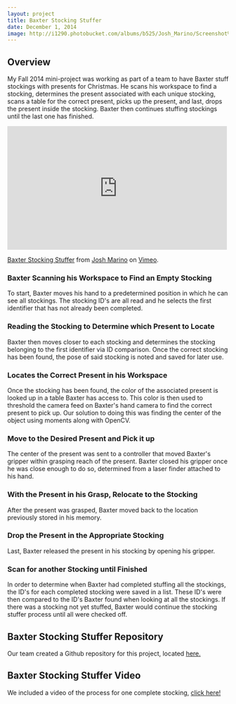 ```yaml
---
layout: project
title: Baxter Stocking Stuffer
date: December 1, 2014
image: http://i1290.photobucket.com/albums/b525/Josh_Marino/Screenshot%20from%20Baxter_Stocking_Stuffer%20copy_zpsxvcuygm0.png
---
```


## Overview
My Fall 2014 mini-project was working as part of a team to have Baxter stuff stockings with presents for Christmas. He scans his workspace to find a stocking, determines the present associated with each unique stocking, scans a table for the correct present, picks up the present, and last, drops the present inside the stocking. Baxter then continues stuffing stockings until the last one has finished.



<iframe src="https://player.vimeo.com/video/145652442" width="500" height="281" frameborder="0" webkitallowfullscreen mozallowfullscreen allowfullscreen></iframe> <p><a href="https://vimeo.com/145652442">Baxter Stocking Stuffer</a> from <a href="https://vimeo.com/user45806288">Josh Marino</a> on <a href="https://vimeo.com">Vimeo</a>.</p>



### Baxter Scanning his Workspace to Find an Empty Stocking
To start, Baxter moves his hand to a predetermined position in which he can see all stockings. The stocking ID's are all read and he selects the first identifier that has not already been completed. 

### Reading the Stocking to Determine which Present to Locate
Baxter then moves closer to each stocking and determines the stocking belonging to the first identifier via ID comparison. Once the correct stocking has been found, the pose of said stocking is noted and saved for later use.

### Locates the Correct Present in his Workspace
Once the stocking has been found, the color of the associated present is looked up in a table Baxter has access to. This color is then used to threshold the camera feed on Baxter's hand camera to find the correct present to pick up. Our solution to doing this was finding the center of the object using moments along with OpenCV.

### Move to the Desired Present and Pick it up
The center of the present was sent to a controller that moved Baxter's gripper within grasping reach of the present. Baxter closed his gripper once he was close enough to do so, determined from a laser finder attached to his hand.

### With the Present in his Grasp, Relocate to the Stocking
After the present was grasped, Baxter moved back to the location previously stored in his memory.

### Drop the Present in the Appropriate Stocking
Last, Baxter released the present in his stocking by opening his gripper.

### Scan for another Stocking until Finished
In order to determine when Baxter had completed stuffing all the stockings, the ID's for each completed stocking were saved in a list. These ID's were then compared to the ID's Baxter found when looking at all the stockings. If there was a stocking not yet stuffed, Baxter would continue the stocking stuffer process until all were checked off.


## Baxter Stocking Stuffer Repository
Our team created a Github repository for this project, located [here.](https://github.com/ChuChuIgbokwe/ME495-Final-Project-Baxter-Stocking-Stuffer)

## Baxter Stocking Stuffer Video
We included a video of the process for one complete stocking, [click here!](http://vimeo.com/114372776)
